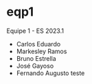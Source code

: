 # eqp1
Equipe 1 - ES 2023.1
- Carlos Eduardo
- Markesley Ramos
- Bruno Estrella
- José Gayoso
- Fernando Augusto
teste
